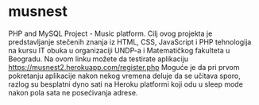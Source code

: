 # musnest
PHP and MySQL Project - Music platform.
Cilj ovog projekta je predstavljanje stečenih znanja iz HTML, CSS, JavaScript i PHP tehnologija na kursu IT obuka u organizaciji UNDP-a i Matematičkog fakulteta u Beogradu.
Na ovom linku možete da testirate aplikaciju https://musnest2.herokuapp.com/register.php
Moguće je da pri prvom pokretanju aplikacije nakon nekog vremena deluje da se učitava sporo, razlog su besplatni dyno sati na Heroku platformi koji odu u sleep mode nakon pola sata ne posećivanja adrese.
